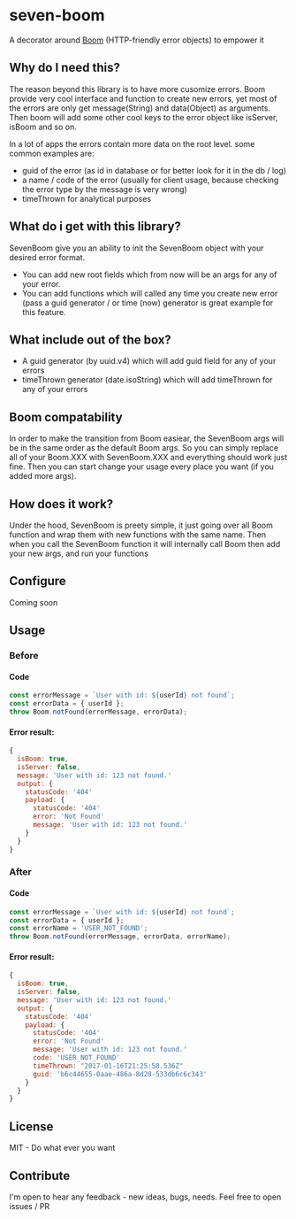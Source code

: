 # seven-boom
A decorator around [Boom](https://github.com/hapijs/boom) (HTTP-friendly error objects) to empower it

## Why do I need this?
The reason beyond this library is to have more cusomize errors.
Boom provide very cool interface and function to create new errors, yet most of the errors are only get message(String) and data(Object) as arguments.
Then boom will add some other cool keys to the error object like isServer, isBoom and so on.

In a lot of apps the errors contain more data on the root level. some common examples are:
* guid of the error (as id in database or for better look for it in the db / log)
* a name / code of the error (usually for client usage, because checking the error type by the message is very wrong)
* timeThrown for analytical purposes

## What do i get with this library?
SevenBoom give you an ability to init the SevenBoom object with your desired error format. 
* You can add new root fields which from now will be an args for any of your error.
* You can add functions which will called any time you create new error (pass a guid generator / or time (now) generator is great example for this feature.

## What include out of the box?
* A guid generator (by uuid.v4) which will add guid field for any of your errors
* timeThrown generator (date.isoString) which will add timeThrown for any of your errors

## Boom compatability
In order to make the transition from Boom easiear, the SevenBoom args will be in the same order as the default Boom args. 
So you can simply replace all of your Boom.XXX with SevenBoom.XXX and everything should work just fine.
Then you can start change your usage every place you want (if you added more args).

## How does it work?
Under the hood, SevenBoom is preety simple, it just going over all Boom function and wrap them with new functions with the same name.
Then when you call the SevenBoom function it will internally call Boom then add your new args, and run your functions

## Configure
Coming soon

## Usage
### Before
#### Code
```js
const errorMessage = `User with id: ${userId} not found`;
const errorData = { userId };
throw Boom.notFound(errorMessage, errorData);	
```
#### Error result:
```js
{
  isBoom: true,
  isServer: false, 
  message: 'User with id: 123 not found.'
  output: {
    statusCode: '404'
    payload: {
      statusCode: '404'
      error: 'Not Found'
      message: 'User with id: 123 not found.'
    }
  }
}
```

### After
#### Code
```js
const errorMessage = `User with id: ${userId} not found`;
const errorData = { userId };
const errorName = 'USER_NOT_FOUND';
throw Boom.notFound(errorMessage, errorData, errorName);
```
#### Error result:
```js
{
  isBoom: true,
  isServer: false, 
  message: 'User with id: 123 not found.'
  output: {
    statusCode: '404'
    payload: {
      statusCode: '404'
      error: 'Not Found'
      message: 'User with id: 123 not found.'
      code: 'USER_NOT_FOUND'
      timeThrown: "2017-01-16T21:25:58.536Z"
      guid: 'b6c44655-0aae-486a-8d28-533db6c6c343'
    }
  }
}
```

## License
MIT - Do what ever you want

## Contribute
I'm open to hear any feedback - new ideas, bugs, needs.
Feel free to open issues / PR
